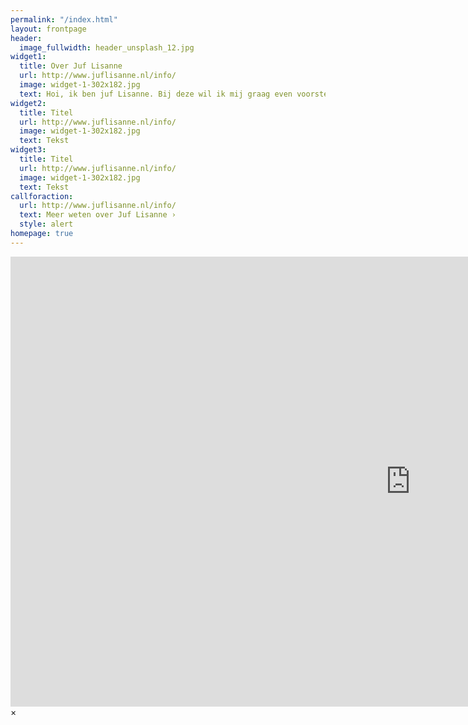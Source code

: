 ```yaml
---
permalink: "/index.html"
layout: frontpage
header:
  image_fullwidth: header_unsplash_12.jpg
widget1:
  title: Over Juf Lisanne
  url: http://www.juflisanne.nl/info/
  image: widget-1-302x182.jpg
  text: Hoi, ik ben juf Lisanne. Bij deze wil ik mij graag even voorstellen! 
widget2:
  title: Titel
  url: http://www.juflisanne.nl/info/
  image: widget-1-302x182.jpg
  text: Tekst
widget3:
  title: Titel
  url: http://www.juflisanne.nl/info/
  image: widget-1-302x182.jpg
  text: Tekst
callforaction:
  url: http://www.juflisanne.nl/info/
  text: Meer weten over Juf Lisanne ›
  style: alert
homepage: true
---
```


<div id="videoModal" class="reveal-modal large" data-reveal="">
  <div class="flex-video widescreen vimeo" style="display: block;">
    <iframe width="1280" height="720" src="https://www.youtube.com/embed/3b5zCFSmVvU" frameborder="0" allowfullscreen></iframe>
  </div>
  <a class="close-reveal-modal">&#215;</a>
</div>

